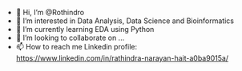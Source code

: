 - 👋 Hi, I’m @Rothindro
- 👀 I’m interested in Data Analysis, Data Science and Bioinformatics
- 🌱 I’m currently learning EDA using Python
- 💞️ I’m looking to collaborate on ...
- 📫 How to reach me 
Linkedin profile: https://www.linkedin.com/in/rathindra-narayan-hait-a0ba9015a/

<!---
Rothindro/Rothindro is a ✨ special ✨ repository because its `README.md` (this file) appears on your GitHub profile.
You can click the Preview link to take a look at your changes.
--->
